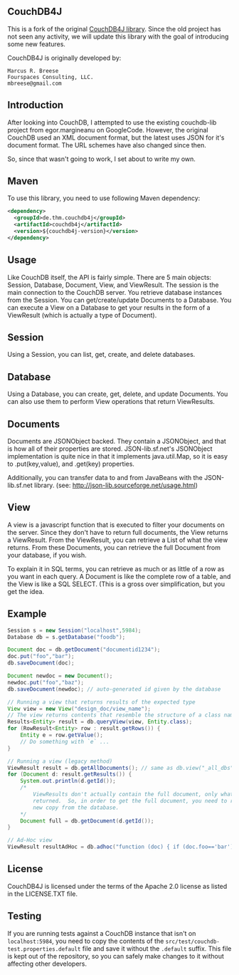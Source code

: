 CouchDB4J
---------

This is a fork of the original [CouchDB4J library](https://github.com/mbreese/couchdb4j).
Since the old project has not seen any activity, we will update this library with the goal of introducing some new features.

CouchDB4J is originally developed by:

	Marcus R. Breese
	Fourspaces Consulting, LLC.
	mbreese@gmail.com

Introduction
------------
After looking into CouchDB, I attempted to use the existing couchdb-lib project from
egor.margineanu on GoogleCode.  However, the original CouchDB used an XML document 
format, but the latest uses JSON for it's document format.  The URL schemes have also 
changed since then.

So, since that wasn't going to work, I set about to write my own.

Maven
-----

To use this library, you need to use following Maven dependency:

```xml
<dependency>
  <groupId>de.thm.couchdb4j</groupId>
  <artifactId>couchdb4j</artifactId>
  <version>${couchdb4j-version}</version>
</dependency>
```

Usage
-----
Like CouchDB itself, the API is fairly simple.  There are 5 main objects:
Session, Database, Document, View, and ViewResult.  The session is the main connection 
to the CouchDB server.  You retrieve database instances from the Session.  You can
get/create/update Documents to a Database.  You can execute a View on a Database
to get your results in the form of a ViewResult (which is actually a type of Document).

Session
-------
Using a Session, you can list, get, create, and delete databases.

Database
--------
Using a Database, you can create, get, delete, and update Documents.  You can also
use them to perform View operations that return ViewResults.

Documents
---------
Documents are JSONObject backed.  They contain a JSONObject, and that is how all of their
properties are stored.  JSON-lib.sf.net's JSONObject implementation is quite nice in that
it implements java.util.Map, so it is easy to .put(key,value), and .get(key) properties.

Additionally, you can transfer data to and from JavaBeans with the JSON-lib.sf.net library.
(see: http://json-lib.sourceforge.net/usage.html)

View
----
A view is a javascript function that is executed to filter your documents on the server.  Since
they don't have to return full documents, the View returns a ViewResult.  From the ViewResult, you can
retrieve a List<Document> of what the view returns.  From these Documents, you can retrieve the full 
Document from your database, if you wish.

To explain it in SQL terms, you can retrieve as much or as little of a row as you want in each query.
A Document is like the complete row of a table, and the View is like a SQL SELECT. (This is a gross
over simplification, but you get the idea.

Example
-------
```java
Session s = new Session("localhost",5984);
Database db = s.getDatabase("foodb");

Document doc = db.getDocument("documentid1234");
doc.put("foo","bar");
db.saveDocument(doc);

Document newdoc = new Document();
newdoc.put("foo","baz");
db.saveDocument(newdoc); // auto-generated id given by the database

// Running a view that returns results of the expected type
View view = new View("design_doc/view_name");
// The view returns contents that resemble the structure of a class named `Entity`
Results<Entity> result = db.queryView(view, Entity.class);
for (RowResult<Entity> row : result.getRows()) {
	Entity e = row.getValue();
	// Do something with `e` ...
}

// Running a view (legacy method)
ViewResult result = db.getAllDocuments(); // same as db.view("_all_dbs");
for (Document d: result.getResults()) {
	System.out.println(d.getId());
	/*
		ViewResults don't actually contain the full document, only what the view
		returned.  So, in order to get the full document, you need to request a
		new copy from the database.
	*/
	Document full = db.getDocument(d.getId());
}

// Ad-Hoc view
ViewResult resultAdHoc = db.adhoc("function (doc) { if (doc.foo=='bar') { emit(null, doc); }}");
```

License
-------
CouchDB4J is licensed under the terms of the Apache 2.0 license as listed in the 
LICENSE.TXT file.

Testing
---------
If you are running tests against a CouchDB instance that isn't on `localhost:5984`, you need to copy the
contents of the `src/test/couchdb-test.properties.default` file and save it without the `.default` suffix.
This file is kept out of the repository, so you can safely make changes to it without affecting other developers.
